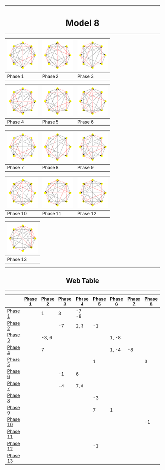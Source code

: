 <div align="center">

---
# Model 8 #
---

|<img src="./model8_phase_0.png" width="100" height="100"> |<img src="./model8_phase_1.png" width="100" height="100"> |<img src="./model8_phase_2.png" width="100" height="100"> |
|---|---|---|
|Phase 1|Phase 2|Phase 3|
        
|<img src="./model8_phase_3.png" width="100" height="100"> |<img src="./model8_phase_4.png" width="100" height="100"> |<img src="./model8_phase_5.png" width="100" height="100"> |
|---|---|---|
|Phase 4|Phase 5|Phase 6|
        
|<img src="./model8_phase_6.png" width="100" height="100"> |<img src="./model8_phase_7.png" width="100" height="100"> |<img src="./model8_phase_8.png" width="100" height="100"> |
|---|---|---|
|Phase 7|Phase 8|Phase 9|
        
|<img src="./model8_phase_9.png" width="100" height="100"> |<img src="./model8_phase_10.png" width="100" height="100"> |<img src="./model8_phase_11.png" width="100" height="100"> |
|---|---|---|
|Phase 10|Phase 11|Phase 12|
        
|<img src="./model8_phase_12.png" width="100" height="100"> |
|---|
|Phase 13|
        
---
## Web Table ##
---
||[Phase 1](./model8_phase_0.png)|[Phase 2](./model8_phase_1.png)|[Phase 3](./model8_phase_2.png)|[Phase 4](./model8_phase_3.png)|[Phase 5](./model8_phase_4.png)|[Phase 6](./model8_phase_5.png)|[Phase 7](./model8_phase_6.png)|[Phase 8](./model8_phase_7.png)|[Phase 9](./model8_phase_8.png)|[Phase 10](./model8_phase_9.png)|[Phase 11](./model8_phase_10.png)|[Phase 12](./model8_phase_11.png)|[Phase 13](./model8_phase_12.png)|
|---|---|---|---|---|---|---|---|---|---|---|---|---|---|
[Phase 1](./model8_phase_0.png)||1|3|-7, -8||||||||||
[Phase 2](./model8_phase_1.png)|||-7|2, 3|-1|||||||||
[Phase 3](./model8_phase_2.png)||-3, 6||||1, -8||||||||
[Phase 4](./model8_phase_3.png)||7||||1, -4|-8|||||||
[Phase 5](./model8_phase_4.png)|||||1|||3|-7|||||
[Phase 6](./model8_phase_5.png)|||-1|6|||||3|||||
[Phase 7](./model8_phase_6.png)|||-4|7, 8||||||||||
[Phase 8](./model8_phase_7.png)|||||-3|||||1||||
[Phase 9](./model8_phase_8.png)|||||7|1|||||-4|||
[Phase 10](./model8_phase_9.png)||||||||-1||||3||
[Phase 11](./model8_phase_10.png)|||||||||4||||1|
[Phase 12](./model8_phase_11.png)|||||-1|||||-3||||
[Phase 13](./model8_phase_12.png)|||||||||||-1, 4|||

</div>
